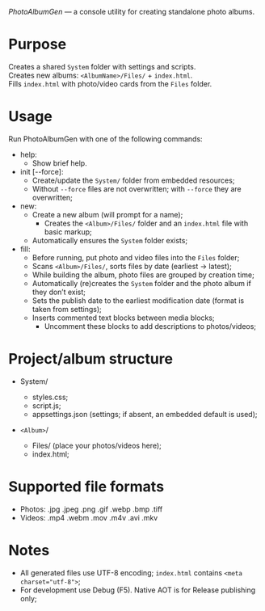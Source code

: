 *PhotoAlbumGen* — a console utility for creating standalone photo albums.

# Purpose

Creates a shared `System` folder with settings and scripts.  
Creates new albums: `<AlbumName>/Files/` + `index.html`.  
Fills `index.html` with photo/video cards from the `Files` folder.

# Usage

Run PhotoAlbumGen with one of the following commands:
- help:
  - Show brief help.
- init [--force]:
  - Create/update the `System/` folder from embedded resources;
  - Without `--force` files are not overwritten; with `--force` they are overwritten;
- new:
  - Create a new album (will prompt for a name);
    - Creates the `<Album>/Files/` folder and an `index.html` file with basic markup;
  - Automatically ensures the `System` folder exists;
- fill:
  - Before running, put photo and video files into the `Files` folder;
  - Scans `<Album>/Files/`, sorts files by date (earliest → latest);
  - While building the album, photo files are grouped by creation time;
  - Automatically (re)creates the `System` folder and the photo album if they don’t exist;
  - Sets the publish date to the earliest modification date (format is taken from settings);
  - Inserts commented text blocks between media blocks;
    - Uncomment these blocks to add descriptions to photos/videos;

# Project/album structure

- System/
  - styles.css;
  - script.js;
  - appsettings.json (settings; if absent, an embedded default is used);

- `<Album>`/
  - Files/ (place your photos/videos here);
  - index.html;

# Supported file formats

- Photos: .jpg .jpeg .png .gif .webp .bmp .tiff
- Videos: .mp4 .webm .mov .m4v .avi .mkv

# Notes

- All generated files use UTF-8 encoding; `index.html` contains `<meta charset="utf-8">`;
- For development use Debug (F5). Native AOT is for Release publishing only;
